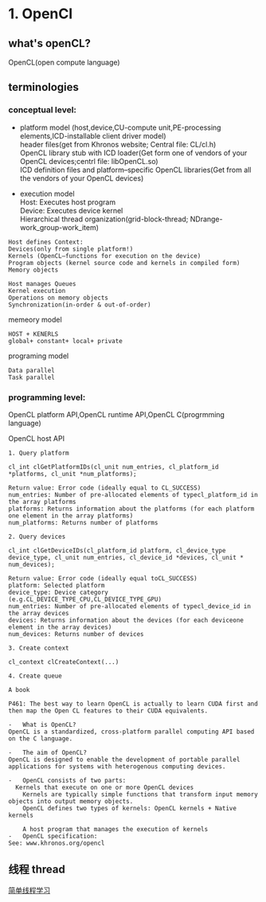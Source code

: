 # 1. OpenCl  
## what's openCL?  
OpenCL(open compute language)  

## terminologies
### conceptual level:  
- platform model
(host,device,CU-compute unit,PE-processing elements,ICD-installable client driver model)    
header files(get from Khronos website; Central file: CL/cl.h)  
OpenCL library stub with ICD loader(Get form one of vendors of your OpenCL devices;centrl file: libOpenCL.so)  
ICD definition files and platform–specific OpenCL libraries(Get from all the vendors of your OpenCL devices)  

- execution model  
Host: Executes host program  
Device: Executes device kernel  
Hierarchical thread organization(grid-block-thread; NDrange-work_group-work_item)    
  
```
Host defines Context:
Devices(only from single platform!)  
Kernels (OpenCL–functions for execution on the device)  
Program objects (kernel source code and kernels in compiled form)  
Memory objects
```
```
Host manages Queues  
Kernel execution  
Operations on memory objects  
Synchronization(in-order & out-of-order)  
```

memeory model  
```
HOST + KENERLS
global+ constant+ local+ private  
```


programing model  
```
Data parallel 
Task parallel
```

### programming level:  
OpenCL platform API,OpenCL runtime API,OpenCL C(progrmming language)  

OpenCL host API   
```
1. Query platform

cl_int clGetPlatformIDs(cl_unit num_entries, cl_platform_id *platforms, cl_unit *num_platforms);

Return value: Error code (ideally equal to CL_SUCCESS)
num_entries: Number of pre-allocated elements of typecl_platform_id in the array platforms  
platforms: Returns information about the platforms (for each platform one element in the array platforms)  
num_platforms: Returns number of platforms  

2. Query devices  

cl_int clGetDeviceIDs(cl_platform_id platform, cl_device_type device_type, cl_unit num_entries, cl_device_id *devices, cl_unit * num_devices);

Return value: Error code (ideally equal toCL_SUCCESS)
platform: Selected platform  
device_type: Device category (e.g.CL_DEVICE_TYPE_CPU,CL_DEVICE_TYPE_GPU)  
num_entries: Number of pre-allocated elements of typecl_device_id in the array devices  
devices: Returns information about the devices (for each deviceone element in the array devices)  
num_devices: Returns number of devices

3. Create context  

cl_context clCreateContext(...)  

4. Create queue  

```
```
A book

P461: The best way to learn OpenCL is actually to learn CUDA first and then map the Open CL features to their CUDA equivalents.

-	What is OpenCL?
OpenCL is a standardized, cross-platform parallel computing API based on the C language.

-	The aim of OpenCL?
OpenCL is designed to enable the development of portable parallel applications for systems with heterogenous computing devices.

-	OpenCL consists of two parts:
  Kernels that execute on one or more OpenCL devices
	Kernels are typically simple functions that transform input memory objects into output memory objects.
 	OpenCL defines two types of kernels: OpenCL kernels + Native kernels

 	A host program that manages the execution of kernels
-	OpenCL specification: 
See: www.khronos.org/opencl 
```

## 线程 thread   
[简单线程学习](https://www.ruanyifeng.com/blog/2013/04/processes_and_threads.html)  
